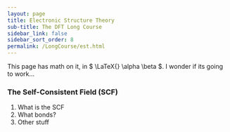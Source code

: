 ```yaml
---
layout: page
title: Electronic Structure Theory
sub-title: The DFT Long Course
sidebar_link: false
sidebar_sort_order: 8
permalink: /LongCourse/est.html
---
```


This page has math on it, in $ \LaTeX{} \alpha \beta $.  I wonder if its going to work...

### The Self-Consistent Field (SCF)

1. What is the SCF  
2. What bonds?  
3. Other stuff  
